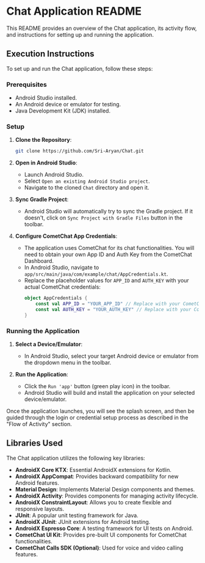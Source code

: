 # Chat Application README

This README provides an overview of the Chat application, its activity flow, and instructions for setting up and running the application.

## Execution Instructions

To set up and run the Chat application, follow these steps:

### Prerequisites

*   Android Studio installed.
*   An Android device or emulator for testing.
*   Java Development Kit (JDK) installed.

### Setup

1.  **Clone the Repository**:
    ```bash
    git clone https://github.com/Sri-Aryan/Chat.git
    ```
2.  **Open in Android Studio**:
    *   Launch Android Studio.
    *   Select `Open an existing Android Studio project`.
    *   Navigate to the cloned `Chat` directory and open it.

3.  **Sync Gradle Project**:
    *   Android Studio will automatically try to sync the Gradle project. If it doesn't, click on `Sync Project with Gradle Files` button in the toolbar.

4.  **Configure CometChat App Credentials**:
    *   The application uses CometChat for its chat functionalities. You will need to obtain your own App ID and Auth Key from the CometChat Dashboard.
    *   In Android Studio, navigate to `app/src/main/java/com/example/chat/AppCredentials.kt`.
    *   Replace the placeholder values for `APP_ID` and `AUTH_KEY` with your actual CometChat credentials:
        ```kotlin
        object AppCredentials {
            const val APP_ID = "YOUR_APP_ID" // Replace with your CometChat App ID
            const val AUTH_KEY = "YOUR_AUTH_KEY" // Replace with your CometChat Auth Key
        }
        ```

### Running the Application

1.  **Select a Device/Emulator**:
    *   In Android Studio, select your target Android device or emulator from the dropdown menu in the toolbar.

2.  **Run the Application**:
    *   Click the `Run 'app'` button (green play icon) in the toolbar.
    *   Android Studio will build and install the application on your selected device/emulator.

Once the application launches, you will see the splash screen, and then be guided through the login or credential setup process as described in the "Flow of Activity" section.



## Libraries Used

The Chat application utilizes the following key libraries:

*   **AndroidX Core KTX**: Essential AndroidX extensions for Kotlin.
*   **AndroidX AppCompat**: Provides backward compatibility for new Android features.
*   **Material Design**: Implements Material Design components and themes.
*   **AndroidX Activity**: Provides components for managing activity lifecycle.
*   **AndroidX ConstraintLayout**: Allows you to create flexible and responsive layouts.
*   **JUnit**: A popular unit testing framework for Java.
*   **AndroidX JUnit**: JUnit extensions for Android testing.
*   **AndroidX Espresso Core**: A testing framework for UI tests on Android.
*   **CometChat UI Kit**: Provides pre-built UI components for CometChat functionalities.
*   **CometChat Calls SDK (Optional)**: Used for voice and video calling features.

